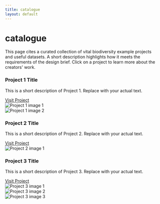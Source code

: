 ```yaml
---
title: catalogue
layout: default
---
```


# catalogue

<p>This page cites a curated collection of vital biodiversity example projects and useful datasets. A short description highlights how it meets the requirements of the design brief. Click on a project to learn more about the creators' work.</p>

<div class="catalogue-grid">

  <!-- Project Card 1 -->
  <div class="catalogue-card">
    <div class="catalogue-content">
      <h3>Project 1 Title</h3>
      <p>This is a short description of Project 1. Replace with your actual text.</p>
      <a href="https://example.com" target="_blank" class="catalogue-link">Visit Project</a>
    </div>
   <div class="catalogue-images">
  <div class="catalogue-image-wrapper">
    <img src="/assets/catalogue/project1-1.jpg" alt="Project 1 image 1">
  </div>
  <div class="catalogue-image-wrapper">
    <img src="/assets/catalogue/project1-2.jpg" alt="Project 1 image 2">
  </div>
</div>

  <!-- Project Card 2 -->
  <div class="catalogue-card">
    <div class="catalogue-content">
      <h3>Project 2 Title</h3>
      <p>This is a short description of Project 2. Replace with your actual text.</p>
      <a href="https://example.com" target="_blank" class="catalogue-link">Visit Project</a>
    </div>
    <div class="catalogue-images">
  <div class="catalogue-image-wrapper">
    <img src="/assets/catalogue/project2-1.jpg" alt="Project 2 image 1">
  </div>
</div>

  <!-- Project Card 3 -->
  <div class="catalogue-card">
    <div class="catalogue-content">
      <h3>Project 3 Title</h3>
      <p>This is a short description of Project 3. Replace with your actual text.</p>
      <a href="https://example.com" target="_blank" class="catalogue-link">Visit Project</a>
    </div>
    <div class="catalogue-images">
  <div class="catalogue-image-wrapper">
    <img src="/assets/catalogue/project3-1.jpg" alt="Project 3 image 1">
  </div>
  <div class="catalogue-image-wrapper">
    <img src="/assets/catalogue/project3-2.jpg" alt="Project 3 image 2">
  </div>
      <div class="catalogue-image-wrapper">
    <img src="/assets/catalogue/project3-3.jpg" alt="Project 3 image 3">
  </div>
</div>
  </div>

  <!-- Repeat up to 10 projects -->
</div>
